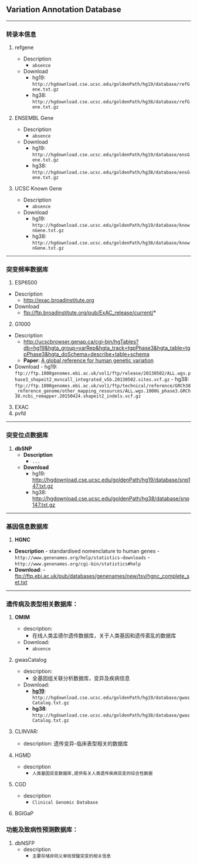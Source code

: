 ## Variation Annotation Database
---
### 转录本信息
1. refgene
 	- Description
 		- `absence` 	
	- Download
   		- hg19:  
   `http://hgdownload.cse.ucsc.edu/goldenPath/hg19/database/refGene.txt.gz`
	  	- hg38:
   `http://hgdownload.cse.ucsc.edu/goldenPath/hg38/database/refGene.txt.gz`

2. ENSEMBL Gene
 	- Description
 		- `absence`	
	- Download
   		- hg19:  
	`http://hgdownload.cse.ucsc.edu/goldenPath/hg19/database/ensGene.txt.gz`
		- hg38:
	`http://hgdownload.cse.ucsc.edu/goldenPath/hg38/database/ensGene.txt.gz`
3. UCSC Known Gene
 	- Description
 		- `absence`	
	- Download
   		- hg19:  
	`http://hgdownload.cse.ucsc.edu/goldenPath/hg19/database/knownGene.txt.gz`
		- hg38:
	`http://hgdownload.cse.ucsc.edu/goldenPath/hg38/database/knownGene.txt.gz`	

---
### 突变频率数据库
1. ESP6500
  - Description
   	 - http://exac.broadinstitute.org
  - Download
   	 - ftp://ftp.broadinstitute.org/pub/ExAC_release/current/*

2. G1000
  - Description
 	 - http://ucscbrowser.genap.ca/cgi-bin/hgTables?db=hg19&hgta_group=varRep&hgta_track=tgpPhase3&hgta_table=tgpPhase3&hgta_doSchema=describe+table+schema
  	 - **Paper**: [A global reference for human genetic variation](http://www.nature.com/nature/journal/v526/n7571/full/nature15393.html)
  - Download
    	- hg19:
	    `ftp://ftp.1000genomes.ebi.ac.uk/vol1/ftp/release/20130502/ALL.wgs.phase3_shapeit2_mvncall_integrated_v5b.20130502.sites.vcf.gz`
    	- hg38: 
    	`ftp://ftp.1000genomes.ebi.ac.uk/vol1/ftp/technical/reference/GRCh38_reference_genome/other_mapping_resources/ALL.wgs.1000G_phase3.GRCh38.ncbi_remapper.20150424.shapeit2_indels.vcf.gz`

3. EXAC
4. pvfd

---
### 突变位点数据库
1. **dbSNP**
   - **Description**
   		- `...`	
   - **Download**
   		- hg19: 
	http://hgdownload.cse.ucsc.edu/goldenPath/hg19/database/snp147.txt.gz
		- hg38:  
	http://hgdownload.cse.ucsc.edu/goldenPath/hg38/database/snp147.txt.gz
	
---
### 基因信息数据库
 1. **HGNC**
  - **Description**
 		- standardised nomenclature to human genes
  		- `http://www.genenames.org/help/statistics-downloads`
  		- `http://www.genenames.org/cgi-bin/statistics#help`
  - **Download**:
  		- ftp://ftp.ebi.ac.uk/pub/databases/genenames/new/tsv/hgnc_complete_set.txt

---
### 遗传病及表型相关数据库：
1. **OMIM**
	- description:
		- 在线人类孟德尔遗传数据库，关于人类基因和遗传紊乱的数据库  
	- Download:
		- `absence`	

2. gwasCatalog
	- description:
		- 全基因组关联分析数据库，变异及疾病信息
	- Download:
		- [**hg19**](http://hgdownload.cse.ucsc.edu/goldenPath/hg19/database/gwasCatalog.txt.gz "http://hgdownload.cse.ucsc.edu/goldenPath/hg19/database/gwasCatalog.txt.gz"):
			`http://hgdownload.cse.ucsc.edu/goldenPath/hg19/database/gwasCatalog.txt.gz`
		- **hg38**:
		`http://hgdownload.cse.ucsc.edu/goldenPath/hg38/database/gwasCatalog.txt.gz`

3. CLINVAR:
	- description: 遗传变异-临床表型相关的数据库
4. HGMD
	- description
		- `人类基因突变数据库,提供有关人类遗传疾病突变的综合性数据`
5. CGD
	- description
		- `Clinical Genomic Database`
6. BGIGaP

### 功能及致病性预测数据库：
1. dbNSFP
	- description
		- `主要存储非同义单核苷酸突变的相关信息`